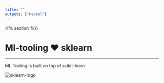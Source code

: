 ```yaml
---
title: ""
outputs: ["Reveal"]
---
```


{{% section %}}

# Ml-tooling :heart: sklearn

---

ML Tooling is built on top of scikit-learn

![sklearn-logo](/images/sklearn_logo.png)
